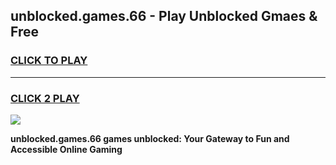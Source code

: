 
## unblocked.games.66 - Play Unblocked Gmaes & Free
<h3>
<a href="https://news.freeplayer.one?title=unblocked.games.66&ref=23F">CLICK TO PLAY</a></h3>
<hr>

<h3>
<a href="https://news.freeplayer.one?title=unblocked.games.66&ref=23F">CLICK 2 PLAY</a>
  
</h3>

<a href="https://news.freeplayer.one?title=unblocked.games.66&ref=23F/"><img src="https://clearcache.store/games.png"></a>


**unblocked.games.66 games unblocked: Your Gateway to Fun and Accessible Online Gaming**
